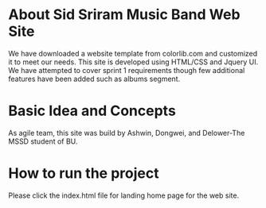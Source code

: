 # About Sid Sriram Music Band Web Site

We have downloaded a website template from colorlib.com and customized it to meet our needs. This site is developed using HTML/CSS and Jquery UI. 
We have attempted to cover sprint 1 requirements though few additional features have been added such as albums segment.


# Basic Idea and Concepts 

As agile team, this site was build by Ashwin, Dongwei, and Delower-The MSSD student of BU.


# How to run the project

Please click the index.html file for landing home page for the web site.


